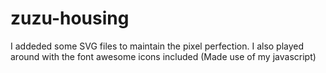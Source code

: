 # zuzu-housing

I addeded some SVG files to maintain the pixel perfection.
I also played around with the font awesome icons included (Made use of my javascript)
